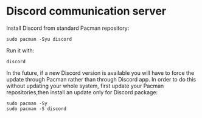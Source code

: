 # Discord communication server

Install Discord from standard Pacman repository:
```
sudo pacman -Syu discord
```

Run it with:
```
discord
```

In the future, if a new Discord version is available you will have to force the update through Pacman rather than through Discord app. In order to do this without updating your whole system, first update your Pacman repositories,then install an update only for Discord package:
```
sudo pacman -Sy
sudo pacman -S discord
```

